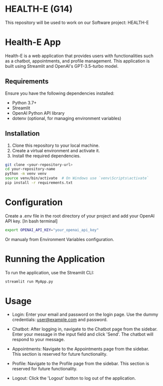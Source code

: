 # HEALTH-E (G14)
This repository will be used to work on our Software project: HEALTH-E

# Health-E App

Health-E is a web application that provides users with functionalities such as a chatbot, appointments, and profile management. This application is built using Streamlit and OpenAI's GPT-3.5-turbo model.

## Requirements

Ensure you have the following dependencies installed:

- Python 3.7+
- Streamlit
- OpenAI Python API library
- dotenv (optional, for managing environment variables)

## Installation

1. Clone this repository to your local machine.
2. Create a virtual environment and activate it.
3. Install the required dependencies.

```bash
git clone <your-repository-url>
cd your-repository-name
python -m venv venv
source venv/bin/activate  # On Windows use `venv\Scripts\activate`
pip install -r requirements.txt
```

# Configuration
Create a .env file in the root directory of your project and add your OpenAI API key.
[In bash terminal]
```bash
export OPENAI_API_KEY="your_openai_api_key"
```
Or manualy from Environment Variables configuration.

# Running the Application
To run the application, use the Streamlit CLI:
```bash
streamlit run MyApp.py
```
# Usage
- Login:
Enter your email and password on the login page.
Use the dummy credentials: user@example.com and password.

- Chatbot:
After logging in, navigate to the Chatbot page from the sidebar.
Enter your message in the input field and click 'Send'.
The chatbot will respond to your message.

- Appointments:
Navigate to the Appointments page from the sidebar.
This section is reserved for future functionality.

- Profile:
Navigate to the Profile page from the sidebar.
This section is reserved for future functionality.

- Logout:
Click the 'Logout' button to log out of the application.
